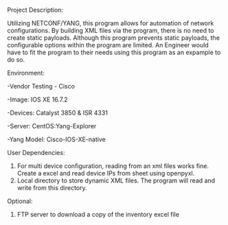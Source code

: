 Project Description:

Utilizing NETCONF/YANG, this program allows for automation of network configurations. By building XML files via the program, there is no need to create static payloads. Although this program prevents static payloads, the configurable options within the program are limited. An Engineer would have to fit the program to their needs using this program as an expample to do so.

Environment:

-Vendor Testing - Cisco

-Image: IOS XE 16.7.2

-Devices: Catalyst 3850 & ISR 4331

-Server: CentOS:Yang-Explorer

-Yang Model: Cisco-IOS-XE-native

User Dependencies:

1. For multi device configuration, reading from an xml files works fine. Create a excel and read device IPs from sheet using openpyxl.
2. Local directory to store dynamic XML files. The program will read and write from this directory.

Optional:

1. FTP server to download a copy of the inventory excel file



